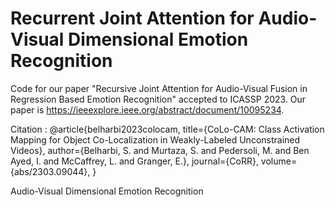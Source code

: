 # Recurrent Joint Attention for Audio-Visual Dimensional Emotion Recognition

Code for our paper "Recursive Joint Attention for Audio-Visual Fusion in Regression Based Emotion Recognition" accepted to ICASSP 2023. Our paper is https://ieeexplore.ieee.org/abstract/document/10095234.

Citation : 
@article{belharbi2023colocam,
  title={CoLo-CAM: Class Activation Mapping for Object Co-Localization in Weakly-Labeled Unconstrained Videos},
  author={Belharbi, S. and Murtaza, S. and Pedersoli, M. and Ben Ayed, I. and 
  McCaffrey, L. and Granger, E.},
  journal={CoRR},
  volume={abs/2303.09044},
}

Audio-Visual Dimensional Emotion Recognition
